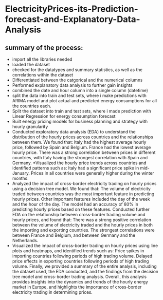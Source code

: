 # ElectricityPrices-its-Prediction-forecast-and-Explanatory-Data-Analysis
## summary of the process:
* import all the libraries needed
* loaded the dataset
* checked for the datatypes and summary statistics, as well as the correlations within the dataset
* Differentiated between the catgorical and the numerical columns
* Performed explanatory data analysis to further gain insights
* combined the date and hour column into a single column (datetime)
* split the data into train and test sets, where i make predictions with ARIMA model and plot actual and predicted energy consumptions for all the countries each.
* Split the dataset into train and test sets, where i made prediction with Linear Regression for energy consumption forecast
* Built energy pricing models for business planning and strategy with hourly granularity
* Conducted exploratory data analysis (EDA) to understand the distribution of the hourly prices across countries and the relationships between them. We found that:
Italy had the highest average hourly price, followed by Spain and Belgium.
France had the lowest average hourly price.
There was a strong correlation between prices in different countries, with Italy having the strongest correlation with Spain and Germany.
*Visualized the hourly price trends across countries and identified patterns such as:
Italy had a significant price spike in mid-January.
Prices in all countries were generally higher during the winter months.
* Analyzed the impact of cross-border electricity trading on hourly prices using a decision tree model. We found that:
The volume of electricity traded between countries was the most important feature in predicting hourly prices.
Other important features included the day of the week and the hour of the day.
The model had an accuracy of 80% in predicting hourly prices based on these features.
Conducted further EDA on the relationship between cross-border trading volume and hourly prices, and found that:
There was a strong positive correlation between the volume of electricity traded and the hourly prices in both the importing and exporting countries.
The strongest correlations were between France and Belgium, and between Germany and the Netherlands.
* Visualized the impact of cross-border trading on hourly prices using line plots and heatmaps, and identified trends such as:
Price spikes in importing countries following periods of high trading volume.
Delayed price effects in exporting countries following periods of high trading volume.
Finally, we provided a summary of the entire analysis, including the dataset used, the EDA conducted, and the findings from the decision tree model and cross-border trading analysis.
Overall, this analysis provides insights into the dynamics and trends of the hourly energy market in Europe, and highlights the importance of cross-border electricity trading in determining prices.
